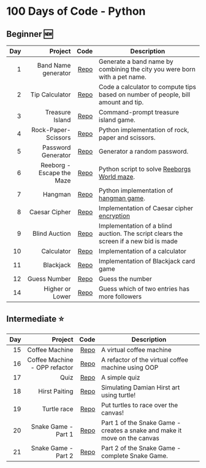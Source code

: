 # 100 Days of Code - Python

## Beginner :new:
| Day |                       Project |                                             Code | Description                                                                               |
|----:|------------------------------:|-------------------------------------------------:|-------------------------------------------------------------------------------------------|
|   1 |           Band Name generator |  [Repo](Beginner/01_band_name_generator/main.py) | Generate a band name by combining the city you were born with a pet name.                 |
|   2 |                Tip Calculator |       [Repo](Beginner/02_tip_calculator/main.py) | Code a calculator to compute tips based on number of people, bill amount and tip.         |
|   3 |               Treasure Island |      [Repo](Beginner/03_treasure_island/main.py) | Command-prompt treasure island game.                                                      |
|   4 |           Rock-Paper-Scissors |  [Repo](Beginner/04_rock_paper_scissors/main.py) | Python implementation of rock, paper and scissors.                                        |
|   5 |            Password Generator |   [Repo](Beginner/05_password_generator/main.py) | Generator a random password.                                                              |
|   6 |     Reeborg - Escape the Maze |    [Repo](Beginner/06_escaping_the_maze/main.py) | Python script to solve [Reeborgs World maze](https://reeborg.ca/reeborg.html).            |
|   7 |                       Hangman |              [Repo](Beginner/07_hangman/main.py) | Python implementation of [hangman game](https://en.wikipedia.org/wiki/Hangman_(game)).    |
|   8 |                 Caesar Cipher |        [Repo](Beginner/08_caesar_cipher/main.py) | Implementation of Caesar cipher [encryption](https://en.wikipedia.org/wiki/Caesar_cipher) |
|   9 |                 Blind Auction |        [Repo](Beginner/09_blind_auction/main.py) | Implementation of a blind auction. The script clears the screen if a new bid is made      |
|  10 |                    Calculator |           [Repo](Beginner/10_calculator/main.py) | Implementation of a calculator                                                            |
|  11 |                     Blackjack |            [Repo](Beginner/11_blackjack/main.py) | Implementation of Blackjack card game                                                     |
|  12 |                  Guess Number |          [Repo](Beginner/12_guessnumber/main.py) | Guess the number                                                                          |
|  14 |               Higher or Lower |          [Repo](Beginner/14_higherlower/main.py) | Guess which of two entries has more followers                                             |


## Intermediate :star:
| Day |                       Project |                                             Code | Description                                                                               |
|----:|------------------------------:|-------------------------------------------------:|-------------------------------------------------------------------------------------------|
|  15 |                Coffee Machine |    [Repo](Intermediate/15_coffeemachine/main.py) | A virtual coffee machine                                                                  |
|  16 | Coffee Machine - OPP refactor |              [Repo](Intermediate/16_OOP/main.py) | A refactor of the virtual coffee machine using OOP                                        |
|  17 |                          Quiz |            [Repo](Intermediate/17_quizz/main.py) | A simple quiz                                                                             |
|  18 |                 Hirst Paiting |   [Repo](Intermediate/18_hirst_painting/main.py) | Simulating Damian Hirst art using turtle!                                                 |
|  19 |                   Turtle race |       [Repo](Intermediate/19_turtlerace/main.py) | Put turtles to race over the canvas!                                                      |
|  20 |           Snake Game - Part 1 |       [Repo](Intermediate/20_snake_game/main.py) | Part 1 of the Snake Game - creates a snake and make it move on the canvas                 |
|  21 |           Snake Game - Part 2 | [Repo](Intermediate/21_snake_game_part2/main.py) | Part 2 of the Snake Game - complete Snake Game.                                           |